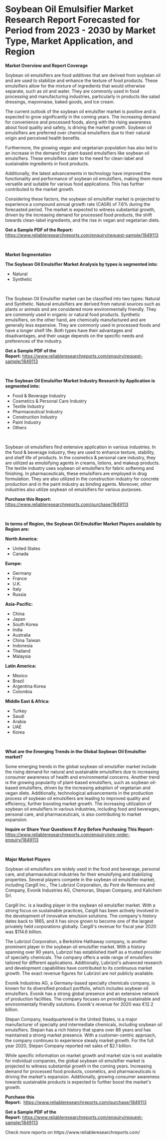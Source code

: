 <p><h1>Soybean Oil Emulsifier Market Research Report Forecasted for Period from 2023 -  2030 by Market Type, Market Application, and Region</h1></p><p><strong>Market Overview and Report Coverage</strong></p>
<p><p>Soybean oil emulsifiers are food additives that are derived from soybean oil and are used to stabilize and enhance the texture of food products. These emulsifiers allow for the mixture of ingredients that would otherwise separate, such as oil and water. They are commonly used in food processing and manufacturing industries, particularly in products like salad dressings, mayonnaise, baked goods, and ice cream.</p><p>The current outlook of the soybean oil emulsifier market is positive and is expected to grow significantly in the coming years. The increasing demand for convenience and processed foods, along with the rising awareness about food quality and safety, is driving the market growth. Soybean oil emulsifiers are preferred over chemical emulsifiers due to their natural origin and perceived health benefits.</p><p>Furthermore, the growing vegan and vegetarian population has also led to an increase in the demand for plant-based emulsifiers like soybean oil emulsifiers. These emulsifiers cater to the need for clean-label and sustainable ingredients in food products.</p><p>Additionally, the latest advancements in technology have improved the functionality and performance of soybean oil emulsifiers, making them more versatile and suitable for various food applications. This has further contributed to the market growth.</p><p>Considering these factors, the soybean oil emulsifier market is projected to experience a compound annual growth rate (CAGR) of 7.6% during the forecasted period. The market is expected to witness substantial growth, driven by the increasing demand for processed food products, the shift towards clean-label ingredients, and the rise in vegan and vegetarian diets.</p></p>
<p><strong>Get a Sample PDF of the Report:</strong> <a href="https://www.reliableresearchreports.com/enquiry/request-sample/1849113">https://www.reliableresearchreports.com/enquiry/request-sample/1849113</a></p>
<p>&nbsp;</p>
<p><strong>Market Segmentation</strong></p>
<p><strong>The Soybean Oil Emulsifier Market Analysis by types is segmented into:</strong></p>
<p><ul><li>Natural</li><li>Synthetic</li></ul></p>
<p>&nbsp;</p>
<p><p>The Soybean Oil Emulsifier market can be classified into two types: Natural and Synthetic. Natural emulsifiers are derived from natural sources such as plants or animals and are considered more environmentally friendly. They are commonly used in organic or natural food products. Synthetic emulsifiers, on the other hand, are chemically manufactured and are generally less expensive. They are commonly used in processed foods and have a longer shelf life. Both types have their advantages and disadvantages, and their usage depends on the specific needs and preferences of the industry.</p></p>
<p><strong>Get a Sample PDF of the Report:</strong>&nbsp;<a href="https://www.reliableresearchreports.com/enquiry/request-sample/1849113">https://www.reliableresearchreports.com/enquiry/request-sample/1849113</a></p>
<p>&nbsp;</p>
<p><strong>The Soybean Oil Emulsifier Market Industry Research by Application is segmented into:</strong></p>
<p><ul><li>Food & Beverage Industry</li><li>Cosmetics & Personal Care Industry</li><li>Textile Industry</li><li>Pharmaceutical Industry</li><li>Construction Industry</li><li>Paint Industry</li><li>Others</li></ul></p>
<p>&nbsp;</p>
<p><p>Soybean oil emulsifiers find extensive application in various industries. In the food & beverage industry, they are used to enhance texture, stability, and shelf life of products. In the cosmetics & personal care industry, they are utilized as emulsifying agents in creams, lotions, and makeup products. The textile industry uses soybean oil emulsifiers for fabric softening and finishing. In pharmaceuticals, these emulsifiers are employed in drug formulation. They are also utilized in the construction industry for concrete production and in the paint industry as binding agents. Moreover, other industries also utilize soybean oil emulsifiers for various purposes.</p></p>
<p><strong>Purchase this Report:</strong>&nbsp; <a href="https://www.reliableresearchreports.com/purchase/1849113">https://www.reliableresearchreports.com/purchase/1849113</a></p>
<p>&nbsp;</p>
<p><strong>In terms of Region, the Soybean Oil Emulsifier Market Players available by Region are:</strong></p>
<p>
    <p> <strong> North America: </strong>
        <ul>
            <li>United States</li>
            <li>Canada</li>
        </ul>
        </p> 
    <p> <strong> Europe: </strong>
        <ul>
            <li>Germany</li>
            <li>France</li>
            <li>U.K.</li>
            <li>Italy</li>
            <li>Russia</li>
        </ul>
        </p> 
    <p> <strong> Asia-Pacific: </strong>
        <ul>
            <li>China</li>
            <li>Japan</li>
            <li>South Korea</li>
            <li>India</li>
            <li>Australia</li>
            <li>China Taiwan</li>
            <li>Indonesia</li>
            <li>Thailand</li>
            <li>Malaysia</li>
        </ul>
        </p> 
    <p> <strong> Latin America: </strong>
        <ul>
            <li>Mexico</li>
            <li>Brazil</li>
            <li>Argentina Korea</li>
            <li>Colombia</li>
        </ul>
        </p> 
    <p> <strong> Middle East & Africa: </strong>
        <ul>
            <li>Turkey</li>
            <li>Saudi</li>
            <li>Arabia</li>
            <li>UAE</li>
            <li>Korea</li>
        </ul>
    </p>
    </p>
<p>&nbsp;</p>
<p><strong>What are the Emerging Trends in the Global Soybean Oil Emulsifier market?</strong></p>
<p><p>Some emerging trends in the global soybean oil emulsifier market include the rising demand for natural and sustainable emulsifiers due to increasing consumer awareness of health and environmental concerns. Another trend is the growing popularity of plant-based emulsifiers, such as soybean oil-based emulsifiers, driven by the increasing adoption of vegetarian and vegan diets. Additionally, technological advancements in the production process of soybean oil emulsifiers are leading to improved quality and efficiency, further boosting market growth. The increasing utilization of soybean oil emulsifiers in various industries, including food and beverages, personal care, and pharmaceuticals, is also contributing to market expansion.</p></p>
<p><strong>Inquire or Share Your Questions If Any Before Purchasing This Report</strong>- <a href="https://www.reliableresearchreports.com/enquiry/pre-order-enquiry/1849113">https://www.reliableresearchreports.com/enquiry/pre-order-enquiry/1849113</a></p>
<p>&nbsp;</p>
<p><strong>Major Market Players</strong></p>
<p><p>Soybean oil emulsifiers are widely used in the food and beverage, personal care, and pharmaceutical industries for their emulsifying and stabilizing properties. Several players compete in the soybean oil emulsifier market, including Cargill Inc., The Lubrizol Corporation, du Pont de Nemours and Company, Evonik Industries AG, Chemoran, Stepan Company, and Kalichem Srl.</p><p>Cargill Inc. is a leading player in the soybean oil emulsifier market. With a strong focus on sustainable practices, Cargill has been actively involved in the development of innovative emulsion solutions. The company's history dates back to 1865, and it has since grown to become one of the largest privately held corporations globally. Cargill's revenue for fiscal year 2020 was $114.6 billion.</p><p>The Lubrizol Corporation, a Berkshire Hathaway company, is another prominent player in the soybean oil emulsifier market. With a history spanning over 90 years, Lubrizol has established itself as a trusted provider of specialty chemicals. The company offers a wide range of emulsifiers tailored for different applications. Additionally, Lubrizol's advanced research and development capabilities have contributed to its continuous market growth. The exact revenue figures for Lubrizol are not publicly available.</p><p>Evonik Industries AG, a Germany-based specialty chemicals company, is known for its diversified product portfolio, which includes soybean oil emulsifiers. Evonik has a strong global presence and an extensive network of production facilities. The company focuses on providing sustainable and environmentally friendly solutions. Evonik's revenue for 2020 was €12.2 billion.</p><p>Stepan Company, headquartered in the United States, is a major manufacturer of specialty and intermediate chemicals, including soybean oil emulsifiers. Stepan has a rich history that spans over 88 years and has maintained a strong market presence. With a customer-centric approach, the company continues to experience steady market growth. For the full year 2020, Stepan Company reported net sales of $2.1 billion.</p><p>While specific information on market growth and market size is not available for individual companies, the global soybean oil emulsifier market is projected to witness substantial growth in the coming years. Increasing demand for processed food products, cosmetics, and pharmaceuticals is driving the market's expansion. Additionally, growing consumer awareness towards sustainable products is expected to further boost the market's growth.</p></p>
<p><strong>Purchase this Report:</strong>&nbsp;&nbsp;<a href="https://www.reliableresearchreports.com/purchase/1849113">https://www.reliableresearchreports.com/purchase/1849113</a></p>
<p></p>
<p><strong>Get a Sample PDF of the Report:</strong>&nbsp;<a href="https://www.reliableresearchreports.com/enquiry/request-sample/1849113">https://www.reliableresearchreports.com/enquiry/request-sample/1849113</a></p>
<p>Check more reports on https://www.reliableresearchreports.com/</p>